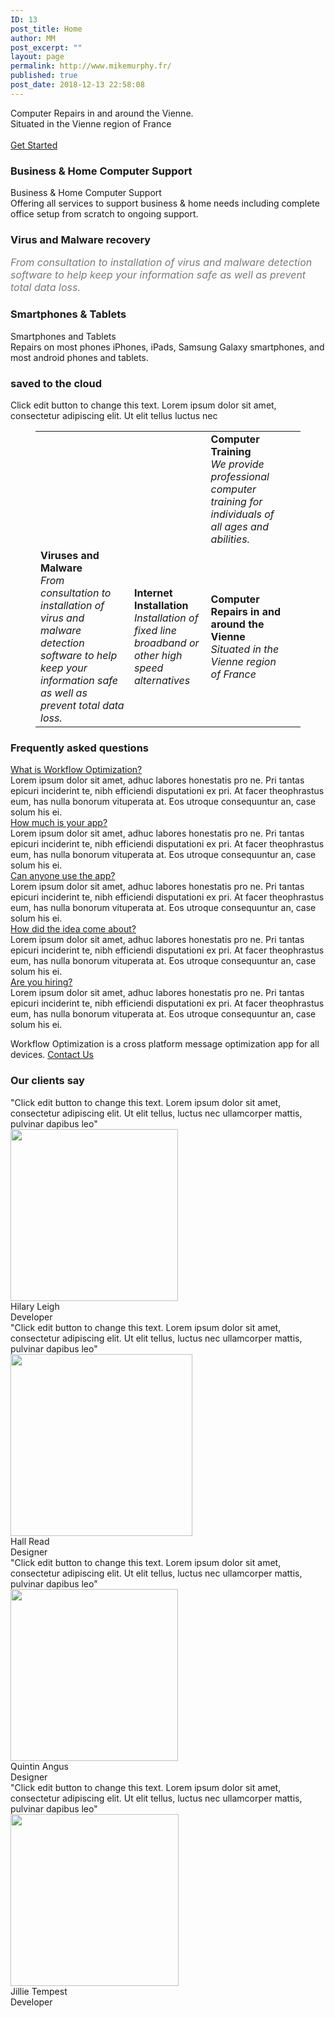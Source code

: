 ```yaml
---
ID: 13
post_title: Home
author: MM
post_excerpt: ""
layout: page
permalink: http://www.mikemurphy.fr/
published: true
post_date: 2018-12-13 22:58:08
---
```

<p>Computer Repairs in and around the Vienne.<br>
Situated in the Vienne region of France<br>
			<a href="#pricing" role="button"><br>
						Get Started<br>
					</a></p>
<h3>
					Business &amp; Home Computer Support<br>
				</h3>
<p>
Business &amp; Home Computer Support<br>
Offering all services to support business &amp; home needs including complete office setup from scratch to ongoing support.</p>
<h3>
					Virus and Malware recovery<br>
				</h3>
<p><em style="color: rgb(122, 122, 122); font-size: 16px; white-space: normal;">From consultation to installation of virus and malware detection software to help keep your information safe as well as prevent total data loss.</em></p>
<h3>
					Smartphones &amp; Tablets<br>
				</h3>
<p>Smartphones and Tablets<br>
Repairs on most phones iPhones, iPads, Samsung Galaxy smartphones, and most android phones and tablets.</p>
<h3>
					saved to the cloud<br>
				</h3>
<p>Click edit button to change this text. Lorem ipsum dolor sit amet, consectetur adipiscing elit. Ut elit tellus luctus nec </p>
<p></p>

<!-- wp:table {"align":"center"} -->
</p>
<figure>
<table>
<tbody>
<tr>
<td> </td>
<td> </td>
<td><strong>Computer Training</strong><br /><em>We provide professional computer training for individuals of all ages and abilities.</em></td>
<td> </td>
</tr>
<tr>
<td><strong>Viruses and Malware</strong><br /><em>From consultation to installation of virus and malware detection software to help keep your information safe as well as prevent total data loss.</em></td>
<td><strong>Internet Installation</strong><br /><em>Installation of fixed line broadband or other high speed alternatives </em></td>
<td><strong>Computer Repairs in and around the Vienne</strong><br /><em>Situated in the Vienne region of France </em></td>
<td> </td>
</tr>
</tbody>
</table>
</figure>
<p>
<!-- /wp:table -->

<p></p>
<p></p>

<!-- wp:paragraph -->
</p>
<p>
<!-- /wp:paragraph -->

<p></p>
<h3>Frequently asked questions</h3>
<p>												<a href="">What is Workflow Optimization?</a><br>
					Lorem ipsum dolor sit amet, adhuc labores honestatis pro ne. Pri tantas epicuri inciderint te, nibh efficiendi disputationi ex pri. At facer theophrastus eum, has nulla bonorum vituperata at. Eos utroque consequuntur an, case solum his ei.<br>
												<a href="">How much is your app?</a><br>
					Lorem ipsum dolor sit amet, adhuc labores honestatis pro ne. Pri tantas epicuri inciderint te, nibh efficiendi disputationi ex pri. At facer theophrastus eum, has nulla bonorum vituperata at. Eos utroque consequuntur an, case solum his ei.<br>
												<a href="">Can anyone use the app?</a><br>
					Lorem ipsum dolor sit amet, adhuc labores honestatis pro ne. Pri tantas epicuri inciderint te, nibh efficiendi disputationi ex pri. At facer theophrastus eum, has nulla bonorum vituperata at. Eos utroque consequuntur an, case solum his ei.<br>
												<a href="">How did the idea come about?</a><br>
					Lorem ipsum dolor sit amet, adhuc labores honestatis pro ne. Pri tantas epicuri inciderint te, nibh efficiendi disputationi ex pri. At facer theophrastus eum, has nulla bonorum vituperata at. Eos utroque consequuntur an, case solum his ei.<br>
												<a href="">Are you hiring?</a><br>
					Lorem ipsum dolor sit amet, adhuc labores honestatis pro ne. Pri tantas epicuri inciderint te, nibh efficiendi disputationi ex pri. At facer theophrastus eum, has nulla bonorum vituperata at. Eos utroque consequuntur an, case solum his ei.</p>
<p>Workflow Optimization is a cross platform message optimization app for all devices. <a href="#">Contact Us</a></p>
<h3>Our clients say</h3>
<p>							"Click edit button to change this text. Lorem ipsum dolor sit amet, consectetur adipiscing elit. Ut elit tellus, luctus nec ullamcorper mattis, pulvinar dapibus leo"<br>
							<img width="268" height="275" src="http://www.mikemurphy.fr/wp-content/uploads/2020/05/team_3.jpg" alt=""><br>
														Hilary Leigh<br>
																						Developer<br>
							"Click edit button to change this text. Lorem ipsum dolor sit amet, consectetur adipiscing elit. Ut elit tellus, luctus nec ullamcorper mattis, pulvinar dapibus leo"<br>
							<img width="291" height="291" src="http://www.mikemurphy.fr/wp-content/uploads/2020/05/25388788904_72d2f5ec6f_z.jpg" alt="" srcset="http://www.mikemurphy.fr/wp-content/uploads/2020/05/25388788904_72d2f5ec6f_z.jpg 291w, http://www.mikemurphy.fr/wp-content/uploads/2020/05/25388788904_72d2f5ec6f_z-150x150.jpg 150w" sizes="(max-width: 291px) 100vw, 291px"><br>
														Hall Read<br>
																						Designer<br>
							"Click edit button to change this text. Lorem ipsum dolor sit amet, consectetur adipiscing elit. Ut elit tellus, luctus nec ullamcorper mattis, pulvinar dapibus leo"<br>
							<img width="268" height="275" src="http://www.mikemurphy.fr/wp-content/uploads/2020/05/team_4.jpg" alt=""><br>
														Quintin Angus<br>
																						Designer<br>
							"Click edit button to change this text. Lorem ipsum dolor sit amet, consectetur adipiscing elit. Ut elit tellus, luctus nec ullamcorper mattis, pulvinar dapibus leo"<br>
							<img width="269" height="275" src="http://www.mikemurphy.fr/wp-content/uploads/2020/05/team_2.jpg" alt=""><br>
														Jillie Tempest<br>
																						Developer</p>